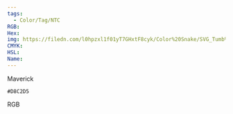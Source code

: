 ```yaml
---
tags:
  - Color/Tag/NTC
RGB:
Hex:
img: https://filedn.com/l0hpzxl1f01yT7GHxtF8cyk/Color%20Snake/SVG_Tumb%20Mass%20No%20Name/D8C2D5.svg
CMYK:
HSL:
Name:
---
```

Maverick
```palette
#D8C2D5
```
RGB
